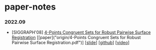 # paper-notes
### 2022.09

* [SIGGRAPH'08] [4-Points Congruent Sets for Robust Pairwise Surface Registration](notes/4pcs.md) [[paper]("origin/4-Points Congruent Sets for Robust Pairwise Surface Registration.pdf")] [[slide](notes/4pcs.ppt)] [[github](http://github.com/xxx)] [[video](https://youtube.com/xxxx)]

